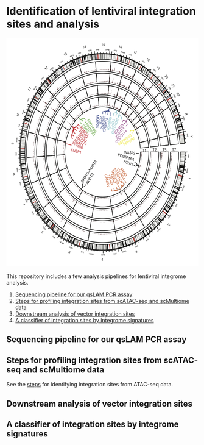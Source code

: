 # Identification of lentiviral integration sites and analysis
<img src="./img/track.png" width="600" height="600">


This repository includes a few analysis pipelines for lentiviral integrome analysis.
  <ol>
    <li><a href="#Sequencing pipeline for our qsLAM PCR assay">Sequencing pipeline for our qsLAM PCR assay</a></li>
    <li><a href="#Steps for profiling integration sites from scATAC-seq and scMultiome data">Steps for profiling integration sites from scATAC-seq and scMultiome data</a></li>
    <li><a href="#Downstream analysis of vector integration sites">Downstream analysis of vector integration sites</a></li>
    <li><a href="#A classifier of integration sites by integrome signatures">A classifier of integration sites by integrome signatures</a></li>
  </ol>



## Sequencing pipeline for our qsLAM PCR assay

## Steps for profiling integration sites from scATAC-seq and scMultiome data

See the [steps](https://github.com/jyyulab/LVIS_pipeline/blob/master/steps_profile_VIS_scMultiome.md) for identifying integration sites from ATAC-seq data.


## Downstream analysis of vector integration sites

## A classifier of integration sites by integrome signatures



